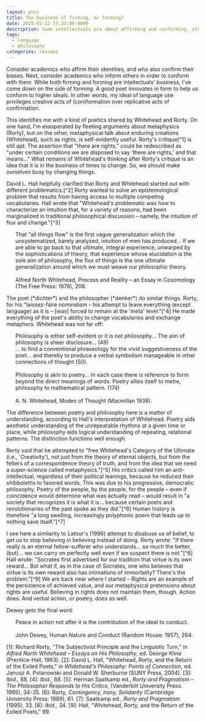 ```yaml
---
layout: post
title: The business of firming, or forming?
date: 2025-01-22 15:33:00-0800
description: Some intellectuals are about affirming and confirming, others informing and conforming. I favor the latter, which is a project of using language to create a shared (conformal) experience.
tags:
  - language
  - philosophy
categories: reviews
---
```

Consider academics who affirm their identities, and who also confirm their biases. Next, consider academics who inform others in order to conform with them. While both firming and forming are intellectuals' business, I've come down on the side of forming. A good poet innovates in form to help us conform to higher ideals. In other words, my ideal of language use privileges creative acts of (con)formation over replicative acts of confirmation.

This identifies me with a kind of poetics shared by Whitehead and Rorty. On one hand, I'm exasperated by fleeting arguments about metaphysics (Rorty), but on the other, metaphysical talk about enduring creations (Whitehead), such as rights, is self-evidently useful. Rorty's critique[^1] is still apt: The assertion that "there are rights," could be redescribed as "under certain conditions we are disposed to say 'there are rights,' and that means..." What remains of Whitehead's thinking after Rorty's critique is an idea that it is in the business of times to change. So, we should make ourselves busy by changing things.

David L. Hall helpfully clarified that Rorty and Whitehead started out with different problematics.[^2] Rorty wanted to solve an epistemological problem that results from having access to multiple competing vocabularies. Hall wrote that "Whitehead's problematic was how to characterize an intuition that, for a variety of reasons, had been marginalized in traditional philosophical discussion – namely, the intuition of flux and change."[^3]
<ul>
That "all things flow" is the first vague generalization which the unsystematized, barely analyzed, intuition of men has produced... If we are able to go back to that ultimate, integral experience, unwarped by the sophistications of theory, that experience whose elucidation is the sole aim of philosophy, the flux of things is the one ultimate generalization around which we must weave our philosophic theory.<br><br>Alfred North Whitehead, Process and Reality – an Essay in Cosomology (The Free Press: 1978), 208.
</ul>
The poet (*dichter*) and the philosopher (*denker*) do similar things. Rorty, for his "laissez-faire nominalism – his attempt to leave everything (except language) as it is – [was] forced to remain at the 'meta' level."[^4] He made everything of the poet's ability to change vocabularies and exchange metaphors. Whitehead was not far off:
<ul>
Philosophy is either self-evident or it is not philosophy... The aim of philosophy is sheer disclosure... (49)<br>
... to find a conventional phraseology for the vivid suggestiveness of the poet... and thereby to produce a verbal symbolism manageable in other connections of thought (50).<br><br>
Philosophy is akin to poetry... In each case there is reference to form beyond the direct meanings of words. Poetry allies itself to metre, philosophy to mathematical pattern. (174)<br><br>
A. N. Whitehead, Modes of Thought (Macmillan 1938).
</ul>
The difference between poetry and philosophy here is a matter of understanding, according to Hall's interpretation of Whitehead. Poetry aids aesthetic understanding of the unrepeatable rhythms at a given time or place, while philosophy aids logical understanding of repeating, relational patterns. The distinction functions well enough.

Rorty said that he attempted to "free Whitehead's Category of the Ultimate (i.e., 'Creativity'), not just from the theory of eternal objects, but from the fetters of a correspondence theory of truth, and from the idea that we need a super-science called metaphysics."[^5] His critics called him an anti-intellectual, regardless of their political leanings, because he reduced their shibboleths to favored words. This was due to his progressive, democratic philosophy. Poetry of the people, by the people, for the people – even if coincidence would determine what was actually read – would result in "a society that recognizes it is what it is... because certain poets and revolutionaries of the past spoke as they did."[^6] Human history is therefore "a long swelling, increasingly polyphonic poem that leads up to nothing save itself."[^7]

I see here a similarity to Latour's (1996) attempt to disabuse us of belief, to get us to stop believing in believing instead of doing. Rorty wrote: "If there really is an eternal fellow-sufferer who understands... so much the better, (but)... we can carry on perfectly well even if we suspect there is not."[^8] Hall wrote: "Socrates first advertised for our tradition that virtue is its own reward... But what if, as in the case of Socrates, one who believes that virtue is its own reward also has intimations of immortality? There's the problem."[^9] We are back near where I started – Rights are an example of the persistence of achieved value, and our metaphysical pretensions about rights are useful. Believing in rights does not maintain them, though. Action does. And verbal action, or poetry, does as well.

Dewey gets the final word:
<ul>
Peace in action not after it is the contribution of the ideal to conduct.<br><br>
John Dewey, Human Nature and Conduct (Random House: 1957), 264.
</ul>



[1]: Richard Rorty, "The Subjectivist Principle and the Linguistic Turn," in *Alfred North Whitehead – Essays on His Philosophy*, ed. George Kline (Prentice-Hall, 1963).
[2]: David L. Hall, "Whitehead, Rorty, and the Return of the Exiled Poets," in *Whitehead's Philosophy: Points of Connection*, ed. Janusz A. Polanowski and Donald W. Sherburne (SUNY Press, 2004).
[3]: *Ibid.,* 88.
[4]: *Ibid.,* 88.
[5]: Herman Saatkamp ed., *Rorty and Pragmatism – The Philosopher Responds to His Critics*, (Vanderbilt University Press: 1995), 34-35.
[6]: Rorty, *Contingency, Irony, Solidarity* (Cambridge University Press: 1989), 61.
[7]: Saatkamp ed., *Rorty and Pragmatism* (1995), 33.
[8]: *Ibid.,* 34.
[9]: Hall, "Whitehead, Rorty, and the Return of the Exiled Poets," 99.
